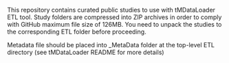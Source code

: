 This repository contains curated public studies to use with tMDataLoader ETL tool.
Study folders are compressed into ZIP archives in order to comply with GitHub maximum file size of 126MB.
You need to unpack the studies to the corresponding ETL folder before proceeding.

Metadata file should be placed into _MetaData folder at the top-level ETL directory (see tMDataLoader README for more details)